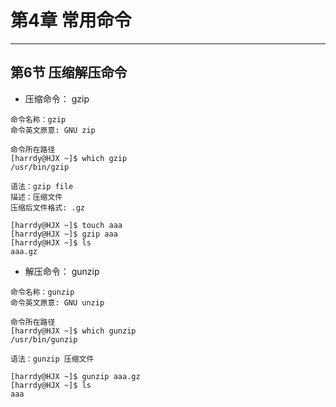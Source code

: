 # 第4章 常用命令

***
## 第6节 压缩解压命令
* 压缩命令： gzip
```
命令名称：gzip
命令英文原意: GNU zip

命令所在路径
[harrdy@HJX ~]$ which gzip
/usr/bin/gzip

语法：gzip file
描述：压缩文件
压缩后文件格式: .gz

[harrdy@HJX ~]$ touch aaa
[harrdy@HJX ~]$ gzip aaa
[harrdy@HJX ~]$ ls
aaa.gz 
```
* 解压命令： gunzip
```
命令名称：gunzip
命令英文原意: GNU unzip

命令所在路径
[harrdy@HJX ~]$ which gunzip
/usr/bin/gunzip

语法：gunzip 压缩文件

[harrdy@HJX ~]$ gunzip aaa.gz 
[harrdy@HJX ~]$ ls
aaa  
```
